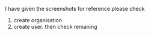 I have given the screenshots for reference please check
1. create organisation.
2. create user.
then check remaning